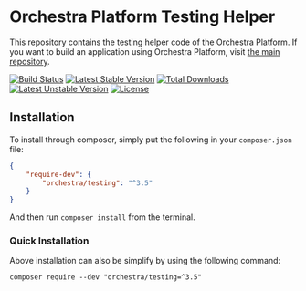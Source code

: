 Orchestra Platform Testing Helper
==============

This repository contains the testing helper code of the Orchestra Platform. If you want to build an application using Orchestra Platform, visit [the main repository](https://github.com/orchestral/platform).

[![Build Status](https://travis-ci.org/orchestral/testing.svg?branch=master)](https://travis-ci.org/orchestral/testing)
[![Latest Stable Version](https://poser.pugx.org/orchestra/testing/v/stable)](https://packagist.org/packages/orchestra/testing)
[![Total Downloads](https://poser.pugx.org/orchestra/testing/downloads)](https://packagist.org/packages/orchestra/testing)
[![Latest Unstable Version](https://poser.pugx.org/orchestra/testing/v/unstable)](https://packagist.org/packages/orchestra/testing)
[![License](https://poser.pugx.org/orchestra/testing/license)](https://packagist.org/packages/orchestra/testing)

## Installation

To install through composer, simply put the following in your `composer.json` file:

```json
{
    "require-dev": {
        "orchestra/testing": "^3.5"
    }
}
```

And then run `composer install` from the terminal.

### Quick Installation

Above installation can also be simplify by using the following command:

    composer require --dev "orchestra/testing=^3.5"
